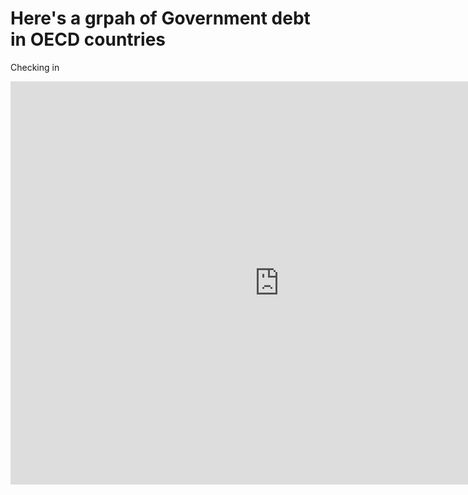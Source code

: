 # Here's a grpah of Government debt in OECD countries
Checking in
<iframe src="https://data.oecd.org/chart/6gOS" width="860" height="645" style="border: 0" mozallowfullscreen="true" webkitallowfullscreen="true" allowfullscreen="true"><a href="https://data.oecd.org/chart/6gOS" target="_blank">OECD Chart: General government debt, Total, % of GDP, Annual, 2015</a></iframe>
